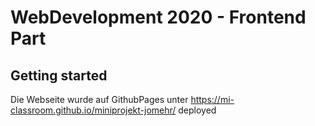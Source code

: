 # WebDevelopment 2020 - Frontend Part

## Getting started
Die Webseite wurde auf GithubPages unter https://mi-classroom.github.io/miniprojekt-jomehr/ deployed
